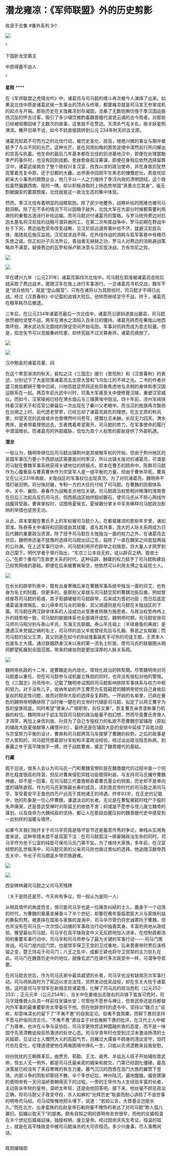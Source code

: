 # 潜龙雍凉：《军师联盟》外的历史剪影


收录于合集 #番外系列 9个

<img src='/images/608/2.png' width='auto' />

“

下国卧龙空寤主

中原得鹿不由人

”

  

**星陨** ****

  

在《军师联盟之虎啸龙吟》中，诸葛亮与司马懿的缠斗再次被今人演绎了出来。如果说北伐中原是诸葛武侯一生事业的顶点与终章，都督雍凉就是司马宣王参掌戎机的起点与开端。那些历史在关陇雍凉封存凝固，沧桑了无数扼腕彷徨于季汉国运振扬沉坠的怀古过客，吸引了多少啜饮微酌着魏晋嬗代波诡云谲的古今观者。对那些已经被咀嚼回味了无数次的故事，这里就不在赘述。天清杀气屯关右，夜半妖星照渭滨。撇开旧章不谈，如今不妨直接跳转到公元
234年秋天的五丈原。

  

诸葛亮知其不可而为之的北伐行动，被历史圣化、拔高，继绝兴微的事业与期许被赋予了与众不同的光芒。这种光芒，是在风雨如晦的困苦逆境中凛然前行所闪耀出的崇高与执着。他生命的最后几年基本都在北伐的前进基地汉中，即便在处理罢黜李严的事件时，也没有回到成都。愈挫愈奋孤注筹谋，即便在身殁后依然选择留葬汉中，诸葛武侯肩负了整个政权兴复汉室，孜孜以求的政治使命，并在身故后犹然高擎着克复中原，还于旧都的大纛。出师表中回顾平生素志的慷慨悲壮，夙夜忧叹躬亲大小事务的兢兢业业，他几乎以一人之力维持了季汉内政的清明团结，这个政权虽然偏霸西南，阻险一隅，却以积极进取的上扬态势举国“贤愚佥忘其身”，毫无割据偏安的萎靡颓废。北伐就是这一政治生态的集中体现。

  

然而，季汉北伐有着明显的战略软肋。除了民少地蹇外，战略补给的困难也被司马懿洞察。除了在不多的情况下可以因粮于敌外，北伐大军在大部分时候都需要利用艰险的秦蜀古道进行补给运输。而司马懿对付诸葛亮的策略，与罗马统帅费边对抗迦太基名将汉尼拔的战略可谓异曲同工。在第二次布匿战争中，罗马前期在野战中处于下风，费边临危受命改变战略，见汉尼拔远道奔袭补给不济，就避汉尼拔兵锋，尾随其后施压监视。汉尼拔求战不得，在外线作战的消耗与孤军客悬中有粮尽矢绝之虞。但正如孙子兵法所云，善战者无赫赫之功，罗马人对费边的消耗避战策略并不满意，替换费边的瓦罗和保卢斯决意与汉尼拔决战，方有坎尼之败。

  

![](/images/608/3.jpeg)

![](/images/608/4.jpeg)

  

早在建兴九年（公元231年）诸葛亮第四次北伐中，司马懿在郭淮被诸葛亮击败后就采取了费边战术，尾随汉军在陇上进行军事游行。一旦诸葛亮寻机交战，魏军不是“敛兵依险”，就是“登山掘营”。只有在诸将以为其胆怯时，司马懿才不得已出战。经过《汉晋春秋》中记载的卤城大败后，他转而继续坚守不战，终于，诸葛亮在粮草耗尽后撤退。

  

三年后，在公元234年诸葛亮最后一次北伐中，诸葛亮沿褒斜道直出郿县，司马懿依然据险坚壁不战，两军在渭水之滨陷入百余日的僵持。诸葛亮转而在秦陇山地西南环抱，渭水武功东北围绕的狭促空间开始屯田。军事对抗转而成为意志较量。但是，孤忠矢节可以克服秦岭险塞，却终究敌不过天算寿祚。诸葛亮病倒了。

  

![](/images/608/5.jpeg)

![](/images/608/6.jpeg)

汉中勉县的诸葛亮墓、祠

  

在这个寒意渐浓的秋天，裴松之注《三国志》援引《晋阳秋》和《汉晋春秋》的表述，分别记下了大星陨落诸葛亮五丈原大营和飞鸟坠江的不祥之兆。二书的作者孙盛习凿齿都娴于蜀中旧闻，川地百姓显然将这些异象焦虑地与丞相的身体和季汉国运联系在一起。两百年前光武中兴时，邓禹大军甫至关中便修葺汉陵，重塑汉官威仪。而如今，汉家陵阙已经在渭水烟云与三辅黄埃中隐没。四十年前，凉州军阀挟持着汉家天子和百官公卿最后一次出现在了秦川父老眼中。而当汉的旌旗再次飘扬在台塬之上时，前代遗老寥寥，已经忘却了诸葛亮肩负的理想。在五丈原的秋风里，仰望天空的武侯或许也曾喟然吁问苍穹，感慨壮志未酬，长叹无力回天。渭水两岸，逝者带着理想远去，生者携着希望离开。司马懿的势力，在军事使命的履行中潜滋暗长。而诸葛亮的外部威胁，恰恰为其个人权势的膨胀提供了外部机遇。

  

 **潜龙**

  

一般认为，魏明帝继位后司马懿出镇荆州是其接触军权的开始，但由于荆州地区的吴国军事压力要小于西部战区需要面对的季汉，所以出镇关陇对抗诸葛亮，可谓是司马懿在曹魏军事系统获得关键地位的转捩点。原本在曹丕的顾命中，陈群司马懿作为心腹重臣与曹真曹休作为宗室军人是一组平衡的力量，但由于曹休早死，曹真又在公元231年病故，关陇战区的军事权位出现真空。为了对抗诸葛亮，魏明帝不惜打破旧例，将分陕封疆，专制一方的大任托付给了司马懿。在曹魏的防御体系中，关中、襄阳、寿春作为战略支点地位关键。司马懿政治权势相对稀薄的淮南曾在日后三次起兵反抗司马氏，但西部战区始终稳如磐石，使司马氏从不担心两线作战腹背受敌。曹爽掌权时，试图用夏侯玄、夏侯霸分掌关中军务稀释司马懿政治影响的举措也徒劳无功。

  

从此，原本掌握在曹氏手上的军权被司马懿介入。在都督雍凉的那些年岁里，诸如郭淮、陈泰等关中诸将和旧部或由其拔擢，或与其共事，庞大的人际关系网成为日后代魏的重要政治资源。除了授予司马懿在关陇独当一面的权力之外，在诸葛亮去世后，魏明帝还毫不犹豫的选择司马懿出征辽东，翦除了一直在魏吴之间首鼠两端的公孙渊。在上述军事行动中，司马懿利用开府辟举之权施恩，将大量人才网罗到自己麾下。明代学者于慎行指出，“东京三公本自无权，徒以辟召之柄，能收士心。”在那个重视门生故吏关系的时代，这种征辟、酬庸的权力赋予了司马懿构建自己权势网络的基础。即便在后来被曹爽架空，他依然可以利用太傅之名延揽士人。

  

![](/images/608/7.jpeg)

  

在长长的辟举列表中，既有出身寒微后来在曹魏军事系统中独当一面的邓艾，也有身为名士的阮籍，但更多的，是那些父辈就与司马懿交契的曹魏功臣后裔，例如曾经推荐司马懿的荀彧，其子荀顗被被司马懿辟举，后来成为晋初功臣；而日后底定诸葛诞淮南叛乱，女儿得幸司马炎的胡奋，其父胡遵则是司马懿在关陇战区的下属。司马懿在两汉辟举体系的人设成功从受惠者转换为施恩者。与政治权势冉冉上升的趋势相一致，司马懿的联姻体系也全面铺开成型。魏明帝时期，司马懿安排司马师司马昭分别与泰山羊氏、东海王氏联姻。泰山羊氏祖上（羊续悬鱼的典故）是遭遇汉末党锢之祸的名士，司马师的岳父羊衜曾经先后与孔融、蔡邕之女联姻；而司马懿的岳父王肃，其父则是在如今的B站鬼畜届炙手可热的司徒王朗，王肃本人也是名士大儒。通过联姻跻身汉末以来的第一流名士阶层，使司马氏的联姻圈从相同郡望拓展到全国范围，带来的嫁妆则是更加深厚的人脉关系网。

  

![](/images/608/8.jpeg)

  

魏明帝执政的十二年，是曹魏走向内敛化、常规化政治的转型期。尽管魏明帝对司马懿委以重任，但在司马懿参与戎机屡立殊勋的同时，也并没有放松对他的警惕。在《三国志》孙资传中，记载了魏明帝试图将司马懿影响排除军事体系与权力中枢的努力。对于没有儿子，收纳年幼的齐王曹芳为东宫嗣君的魏明帝担忧自己身故后皇权的稳定性问题，故而对顾命大臣的选择反复斟酌。一开始的名单里，已病在垂危的魏明帝明确排除了当时唯一健在的文帝时代辅臣司马懿，拟定了以燕王曹宇为首的皇族班底，同时希望“使亲人广据职势，兵任又重”，恢复曹氏亲贵垄断暴力机器的权位。魏明帝对于幼主驾驭司马懿的政治能量不抱幻想，然而毕竟曹氏贵胄人才凋零，再加上亲信刘放、孙资为了自己专擅权力的私欲不愿曹魏宗室辅政（原拟的辅政大臣夏侯献等人痛恨孙刘），最终还是在辅政大臣的安排中延续了异姓功臣与宗室势力平衡的设计，曹爽和司马懿两驾马车接掌了曹魏的权势。之后的故事是尽人皆知的，司马懿凭借着部分军权和丰富政治经验，经过淡出政治隐忍称病，到垂暮之年于高平陵放手一搏，终于战胜曹爽，奠定了魏晋嬗代的基础。

  

 **行藏**

  

囿于旧说，很多人会认为司马氏一门和曹魏官僚阶层在魏晋嬗代的过程中是一个同质化程度很高的阵营。但反对曹爽侵犯异姓功臣既得利益，与支持司马氏攘夺曹魏神器，却不是一回事。在司马懿三代蚕食鲸吞着曹氏基业的侧面，历史却不是单向度的铺陈直叙。作为司马氏家族最长寿的成员，活到晋武帝时代的司马懿之弟司马孚，享受着安平王食邑四万户远高于其他诸王的待遇，终年93岁。在正史的记载中，他的形象是一位心怀曹魏，谦退淡泊的长者。无论是在曹髦被弑时枕尸于股的失声痛哭，还是晋武受禅时对陈留王的依依不舍；抑或是不愿参与侄儿废立魏帝的谋划，以及自命为大魏纯臣的坚持，都让人在那段血腥压抑的魏晋嬗代史中感受到一丝别样的温暖与情怀。

  

如果今天我们抛开关于司马孚究竟是恪守臣节还是蓄意作秀的争论，单纯从实用角度来说，这种举措未尝不是双面下注：在司马懿孤注一掷豪赌政治生命的同时，司马孚作为忠于公室的纯臣可保司马氏门第不坠。为了维持大家族，多年前，在汉室倾颓的乱世板荡中，司马懿兄弟的父亲司马防也做过类似的选择。他追随汉献帝西去关中，令长子司马朗返乡带宗族避难。

  

![](/images/608/9.jpeg)

![](/images/608/10.jpeg)

西安碑林藏司马懿之父司马芳残碑

（关于是防还是芳，今天尚有争议，但一般认为是同一人）

  

从稍具情怀的角度而言，很可能司马孚也是一位痛苦纠结的士人，置身于一个动荡的时代，为曹魏的奠基发展奋斗了半个世纪，却要在晚年面临君臣大义与家族利益的撕裂煎熬。被裹挟在国家与家族的漩涡中，司马孚尽管仍将忠诚寄托于曹魏，但也并没有在司马氏一次次惊心动魄的军事政治行动中独善其身。丰富的央地从政经验，雅望最似司马懿，司马孚在高平陵政变中义无反顾地加入进来，在控制首都洛阳的重要军事行动中，司马孚和司马师参与了最为关键的军事行动\-----司马门围攻战。司马门是内廷门禁，也是禁军保卫王宫的卫戍重地，后来晋惠帝时贾后诛杨骏之变，楚王玮屯于司马门；八王之乱中，成都王颖也将守卫宫禁的主力驻扎在此。司马门在魏晋历史中的地位，就像玄武门在唐代多次政变中一样，可谓争夺首要。

  

在司马懿去世后，作为司马氏家中最具威望的长者，司马孚也没有缺席历次军事行动。司马师执政时为了拓边以求合法性，贸然发动伐吴战役，却在东关大败于诸葛恪。这时是司马孚领军在新城击败诸葛恪，化解了司马氏的政治危机（公元252-253）；正元元年（公元254年），当关中在姜维出击陇右的兵锋下岌岌可危时，司马孚就像救火队员一样前往坐镇长安；尽管他不愿参与禅让，但晋武帝还是将都督内外军事的最重要职务太宰委任于他。但在他辞世时的遗令中，坚持以“魏贞士”自称，却意味深长的留下了“不夷不惠”的自我定论。伯夷不食周粟，而柳下惠则坚持不愿与奸佞同流合污。“不夷不惠”源自孟子对伯夷柳下惠的批评，在汉代士人中被广为尊奉。也许在斗争与妥协后，司马孚更欣赏这种圆融折衷的态度，而不是一味固守先贤清教徒般狂热激进的处世心态。司马孚青年时也受到过汉末激浊扬清的士风砥砺，见证过士人慨然大义的高蹈气节，目睹过大儒奋不顾身的清议坚守，但时代也在变化，伦理道德使他在两难困境中挣扎一生，只能以先贤遗教来自我安慰。

  

纷纷扰扰的王朝鼎革后，由贾充、荀勖、王沈、裴秀、羊祜五人班子开始辅佐晋武帝，但五人无一例外，都是司马氏最亲密的姻亲和故交，门第已经固化僵硬，最高决策层已经没有了来自寒微的有生力量。暮气沉沉的西晋在高门大族的翼赞下登场，内部斗争的阴影却萦绕不散。半个多世纪后，神州陆沉，遍地腥膻。偏安建康的晋明帝有一天问温峤晋朝得天下的过程。一旁的王导作为人生经验丰富的长者，主动告诉年轻的皇帝，温峤太年轻，还是由他回答吧。接下来，他丝毫不顾忌政治正确，将司马懿父子政变夺权，杀人如麻的“光辉历史”耿直而耐心讲给了不谙世事的明帝司马绍。司马绍惭愧地把头埋下，说道：“若如公言，大晋基业岂能长久。”而在北方，出身蛮族的后赵皇帝石勒则毫不掩饰的表达了对司马懿“欺人孤儿寡妇，狐媚以取天下”的鄙夷。颇有自知之明的晋明帝去世很早，而他的女婿桓温在半个世纪后威福自操，独擅权柄，废立皇帝。经过田余庆先生考证，桓温的祖上，就是在高平陵政变中被司马懿诛杀的大司农桓范。多少兴废事，尽入渔樵闲话。

  

![]()

政观编辑部

